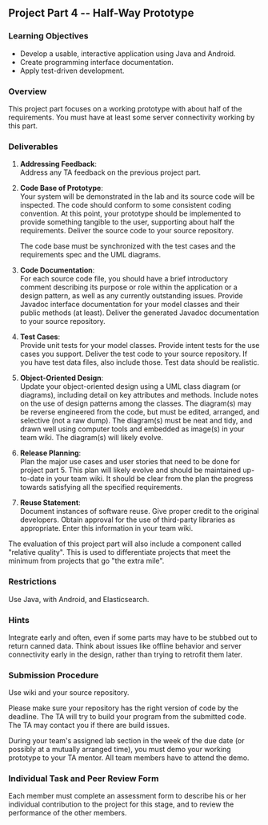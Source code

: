 ## Project Part 4 -- Half-Way Prototype
### Learning Objectives
* Develop a usable, interactive application using Java and Android.
* Create programming interface documentation.
* Apply test-driven development.
### Overview
This project part focuses on a working prototype with about half of the requirements. You must have at least some server connectivity working by this part.

### Deliverables
1. **Addressing Feedback**:  
   Address any TA feedback on the previous project part.

2. **Code Base of Prototype**:  
   Your system will be demonstrated in the lab and its source code will be inspected. The code should conform to some consistent coding convention. At this point, your prototype should be implemented to provide something tangible to the user, supporting about half the requirements. Deliver the source code to your source repository.

   The code base must be synchronized with the test cases and the requirements spec and the UML diagrams.

3. **Code Documentation**:  
   For each source code file, you should have a brief introductory comment describing its purpose or role within the application or a design pattern, as well as any currently outstanding issues. Provide Javadoc interface documentation for your model classes and their public methods (at least). Deliver the generated Javadoc documentation to your source repository.

4. **Test Cases**:  
    Provide unit tests for your model classes. Provide intent tests for the use cases you support. Deliver the test code to your source repository. If you have test data files, also include those. Test data should be realistic.

5. **Object-Oriented Design**:  
   Update your object-oriented design using a UML class diagram (or diagrams), including detail on key attributes and methods. Include notes on the use of design patterns among the classes. The diagram(s) may be reverse engineered from the code, but must be edited, arranged, and selective (not a raw dump). The diagram(s) must be neat and tidy, and drawn well using computer tools and embedded as image(s) in your team wiki. The diagram(s) will likely evolve.

6. **Release Planning**:  
   Plan the major use cases and user stories that need to be done for project part 5. This plan will likely evolve and should be maintained up-to-date in your team wiki. It should be clear from the plan the progress towards satisfying all the specified requirements.

7. **Reuse Statement**:  
   Document instances of software reuse. Give proper credit to the original developers. Obtain approval for the use of third-party libraries as appropriate. Enter this information in your team wiki.

The evaluation of this project part will also include a component called "relative quality". This is used to differentiate projects that meet the minimum from projects that go "the extra mile".

### Restrictions
Use Java, with Android, and Elasticsearch.

### Hints
Integrate early and often, even if some parts may have to be stubbed out to return canned data. Think about issues like offline behavior and server connectivity early in the design, rather than trying to retrofit them later.

### Submission Procedure
Use wiki and your source repository.

Please make sure your repository has the right version of code by the deadline. The TA will try to build your program from the submitted code. The TA may contact you if there are build issues.

During your team's assigned lab section in the week of the due date (or possibly at a mutually arranged time), you must demo your working prototype to your TA mentor. All team members have to attend the demo.

### Individual Task and Peer Review Form
Each member must complete an assessment form to describe his or her individual contribution to the project for this stage, and to review the performance of the other members.
